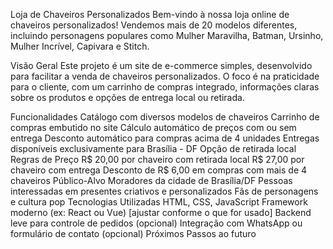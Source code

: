Loja de Chaveiros Personalizados
Bem-vindo à nossa loja online de chaveiros personalizados! Vendemos mais de 20 modelos diferentes, incluindo personagens populares como Mulher Maravilha, Batman, Ursinho, Mulher Incrível, Capivara e Stitch.

Visão Geral
Este projeto é um site de e-commerce simples, desenvolvido para facilitar a venda de chaveiros personalizados. O foco é na praticidade para o cliente, com um carrinho de compras integrado, informações claras sobre os produtos e opções de entrega local ou retirada.

Funcionalidades
Catálogo com diversos modelos de chaveiros
Carrinho de compras embutido no site
Cálculo automático de preços com ou sem entrega
Desconto automático para compras acima de 4 unidades
Entregas disponíveis exclusivamente para Brasília - DF
Opção de retirada local
Regras de Preço
R$ 20,00 por chaveiro com retirada local
R$ 27,00 por chaveiro com entrega
Desconto de R$ 6,00 em compras com mais de 4 chaveiros
Público-Alvo
Moradores da cidade de Brasília/DF
Pessoas interessadas em presentes criativos e personalizados
Fãs de personagens e cultura pop
Tecnologias Utilizadas
HTML, CSS, JavaScript
Framework moderno (ex: React ou Vue) [ajustar conforme o que for usado]
Backend leve para controle de pedidos (opcional)
Integração com WhatsApp ou formulário de contato (opcional)
Próximos Passos ao futuro
